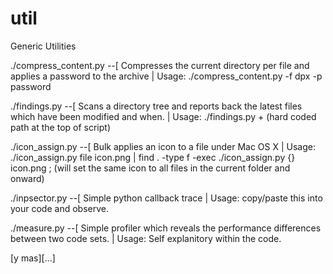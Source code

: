 # util
Generic Utilities

./compress_content.py
--[ Compresses the current directory per file and applies a password to the archive
  | Usage: ./compress_content.py -f dpx -p password

./findings.py
--[ Scans a directory tree and reports back the latest files which have been modified and when.
  | Usage: ./findings.py + (hard coded path at the top of script)

./icon_assign.py
--[ Bulk applies an icon to a file under Mac OS X
  | Usage: ./icon_assign.py file icon.png
  |        find . -type f -exec ./icon_assign.py {} icon.png \; (will set the same icon to all files in the current folder and onward)

./inpsector.py
--[ Simple python callback trace
  | Usage: copy/paste this into your code and observe.

./measure.py
--[ Simple profiler which reveals the performance differences between two code sets.
  | Usage: Self explanitory within the code.

[y mas][...]